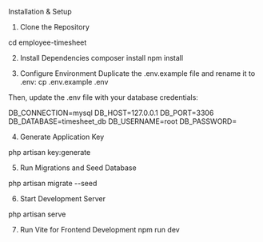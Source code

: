 Installation & Setup

1. Clone the Repository

cd employee-timesheet

2. Install Dependencies
composer install
npm install

3. Configure Environment
Duplicate the .env.example file and rename it to .env:
cp .env.example .env

Then, update the .env file with your database credentials:

DB_CONNECTION=mysql
DB_HOST=127.0.0.1
DB_PORT=3306
DB_DATABASE=timesheet_db
DB_USERNAME=root
DB_PASSWORD=

4. Generate Application Key

php artisan key:generate

5. Run Migrations and Seed Database

php artisan migrate --seed

6. Start Development Server

php artisan serve

7. Run Vite for Frontend Development
npm run dev

